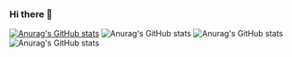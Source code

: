### Hi there 👋
[![Anurag's GitHub stats](https://github-readme-stats.vercel.app/api?username=tatsuya2145)](https://github.com/anuraghazra/github-readme-stats)
![Anurag's GitHub stats](https://github-readme-stats.vercel.app/api?username=tatsuya2145&hide=contribs,prs)
![Anurag's GitHub stats](https://github-readme-stats.vercel.app/api?username=tatsuya2145&show_icons=true)
![Anurag's GitHub stats](https://github-readme-stats.vercel.app/api?username=tatsuya2145&show_icons=true&theme=radical)
<!--
**tatsuya2145/tatsuya2145** is a ✨ _special_ ✨ repository because its `README.md` (this file) appears on your GitHub profile.

Here are some ideas to get you started:

- 🔭 I’m currently working on ...
- 🌱 I’m currently learning ...
- 👯 I’m looking to collaborate on ...
- 🤔 I’m looking for help with ...
- 💬 Ask me about ...
- 📫 How to reach me: ...
- 😄 Pronouns: ...
- ⚡ Fun fact: ...
-->
